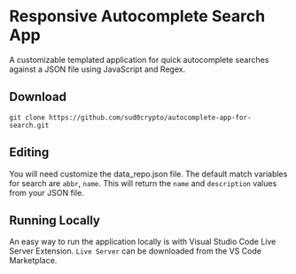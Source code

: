 # Responsive Autocomplete Search App
A customizable templated application for quick autocomplete searches against a JSON file using JavaScript and Regex. 

## Download
`git clone https://github.com/sud0crypto/autocomplete-app-for-search.git`

## Editing
You will need customize the data_repo.json file. The default match variables for search are `abbr`, `name`. This will return the `name` and `description` values from your JSON file. 

## Running Locally
An easy way to run the application locally is with Visual Studio Code Live Server Extension. `Live Server` can be downloaded from the VS Code Marketplace. 

